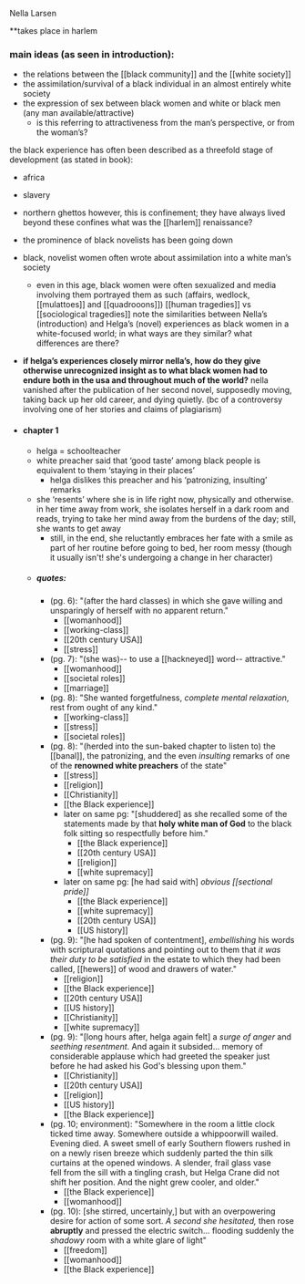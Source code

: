 Nella Larsen

**takes place in harlem

### main ideas (as seen in introduction):
- the relations between the [[black community]] and the [[white society]]
- the assimilation/survival of a black individual in an almost entirely white society
- the expression of sex between black women and white or black men (any man available/attractive)
	- is this referring to attractiveness from the man’s perspective, or from the woman’s?

the black experience has often been described as a threefold stage of development (as stated in book):
- africa
- slavery
- northern ghettos
	however, this is confinement; they have always lived beyond these confines
what was the [[harlem]] renaissance?
- the prominence of black novelists has been going down
- black, novelist women often wrote about assimilation into a white man’s society
	- even in this age, black women were often sexualized and media involving them portrayed them as such (affairs, wedlock, [[mulattoes]] and [[quadrooons]])
[[human tragedies]] vs [[sociological tragedies]]
note the similarities between Nella’s (introduction) and Helga’s (novel) experiences as black women in a white-focused world; in what ways are they similar? what differences are there?
- **if helga’s experiences closely mirror nella’s, how do they give otherwise unrecognized insight as to what black women had to endure both in the usa and throughout much of the world?**
nella vanished after the publication of her second novel, supposedly moving, taking back up her old career, and dying quietly. (bc of a controversy involving one of her stories and claims of plagiarism)

- #### chapter 1
	- helga = schoolteacher
	- white preacher said that ‘good taste’ among black people is equivalent to them ‘staying in their places’
		- helga dislikes this preacher and his ‘patronizing, insulting’ remarks
	- she ‘resents’ where she is in life right now, physically and otherwise. in her time away from work, she isolates herself in a dark room and reads, trying to take her mind away from the burdens of the day; still, she wants to get away
		- still, in the end, she reluctantly embraces her fate with a smile as part of her routine before going to bed, her room messy (though it usually isn't! she's undergoing a change in her character)
	- ##### quotes:
		- (pg. 6): "(after the hard classes) in which she gave willing and unsparingly of herself with no apparent return."
			- [[womanhood]]
			- [[working-class]]
			- [[20th century USA]]
			- [[stress]]
		- (pg. 7): "(she was)-- to use a [[hackneyed]] word-- attractive."
			- [[womanhood]]
			- [[societal roles]]
			- [[marriage]]
		- (pg. 8): "She wanted forgetfulness, *complete mental relaxation*, rest from ought of any kind."
			- [[working-class]]
			- [[stress]]
			- [[societal roles]]
		- (pg. 8): "(herded into the sun-baked chapter to listen to) the [[banal]], the patronizing, and the even *insulting* remarks of one of the **renowned white preachers** of the state"
			- [[stress]]
			- [[religion]]
			- [[Christianity]]
			- [[the Black experience]]
			- later on same pg: "[shuddered] as she recalled some of the statements made by that **holy white man of God** to the black folk sitting so respectfully before him."
				- [[the Black experience]]
				- [[20th century USA]]
				- [[religion]]
				- [[white supremacy]]
			- later on same pg: [he had said with] *obvious [[sectional pride]]*
				- [[the Black experience]]
				- [[white supremacy]]
				- [[20th century USA]]
				- [[US history]]
		- (pg. 9): "[he had spoken of contentment], *embellishing* his words with scriptural quotations and pointing out to them that *it was their duty to be satisfied* in the estate to which they had been called, [[hewers]] of wood and drawers of water."
			- [[religion]]
			- [[the Black experience]]
			- [[20th century USA]]
			- [[US history]]
			- [[Christianity]]
			- [[white supremacy]]
		- (pg. 9): "[long hours after, helga again felt] a *surge of anger* and *seething resentment*. And again it subsided... memory of considerable applause which had greeted the speaker just before he had asked his God's blessing upon them."
			- [[Christianity]]
			- [[20th century USA]]
			- [[religion]]
			- [[US history]]
			- [[the Black experience]]
		- (pg. 10; environment): "Somewhere in the room a little clock ticked time away. Somewhere outside a whippoorwill wailed. Evening died. A sweet smell of early Southern flowers rushed in on a newly risen breeze which suddenly parted the thin silk curtains at the opened windows. A slender, frail glass vase fell from the sill with a tingling crash, but Helga Crane did not shift her position. And the night grew cooler, and older."
			- [[the Black experience]]
			- [[womanhood]]
		- (pg. 10): [she stirred, uncertainly,] but with an overpowering desire for action of some sort. *A second she hesitated,* then rose **abruptly** and pressed the electric switch... flooding suddenly the *shadowy* room with a white glare of light"
			- [[freedom]]
			- [[womanhood]]
			- [[the Black experience]]